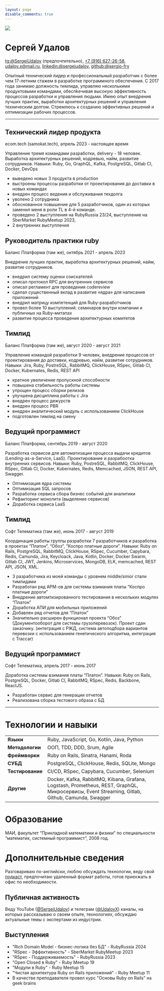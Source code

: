 ```yaml
---
layout: page
disable_comments: true
---
```


![](https://2.gravatar.com/avatar/930a15d4a6be0a15f5fae212fff5651828c1c981950f35b0ebe5702e7154ec54?size=128)

# Сергей Удалов


[tg:@SergeiUdalov](https://t.me/SergeiUdalov) (предпочтительно), [+7 (916) 627-26-58](tel:+79166272658), [udalov.x@mail.ru](mailto:udalov.x@mail.ru), [linkedin:@sergeiudalov](https://ru.linkedin.com/in/sergeiudalov), [github:@sergio-fry](https://github.com/sergio-fry)

Опытный технический лидер и профессиональный разработчик с более чем 17-летним стажем в разработке программного обеспечения. С 2017 года занимаю должность тимлида, управляю несколькими продуктовыми командами, обеспkечивая высокую эффективность процессов разработки и управления людьми. Имею опыт внедрения лучших практик, выработки архитектурных решений и управления техническим долгом. Стремлюсь к созданию эффективных решений и оптимизации рабочих процессов.

---
## Технический лидер продукта
ecom.tech (samokat.tech), апрель 2023 - настоящее время

Управление тремя командами разработки, delivery - 18 человек. Выработка архитектурных решений, кодревью, найм, развитие сотрудников. Навыки: Ruby, Go, GraphQL, Kafka, PostgreSQL, Gitlab CI, Docker, DevOps

- выведено новых 3 продукта в production
- выстроены процессы разработки от проектирования до доставки в новых командах
- внедрен процесс ведения и обслуживания техдолга 
- уволено 2 сотрудника
- обоснованное повышение для 5 разработчиков, один из которых заменил меня в роли TL в 4-й команде.
- проведено 2 выступления на RubyRussia 23/24, выступление на SberMarket RubyMeetup 2023, 
- 2 внутренних выступления

## Руководитель практики ruby 
Баланс Платформа (там же), октябрь 2021 - апрель 2023

Внедрение лучших практик, выработка архитектурных решений, найм, развитие сотрудников.

- внедрил систему оценки соискателей
- описал протокол RPC для внутренних сервисов
- описал регламент для проведения codereview 
- сделал существенный вклад в развитие «ядра» для написания приложений
- внедрил матрицу компетенций для Ruby-разработчиков
- провел более 10 выступлений: семинаров внутри компании и публичных  на Ruby-митапах
- развитие процесса проведения архитектурных комитетов 

## Тимлид
Баланс Платформа (там же), август 2020 - август 2021

Управление командой разработки 9 человек, внедрение процессов от проектирования до доставки, кодревью, найм, развитие сотрудников. Навыки: Jira, Ruby, PostreSQL, RabbitMQ, ClickHouse, RSpec, Gitlab CI, Docker, Kubernates, Redis, REST API

- кратное увеличение пропускной способности
- повышена стабильность работы системы
- упрощен процесс сборки релизов
- улучшена дисциплина работы с Jira
- внедрен процесс дежурств
- внедрен процесс PBR
- внедрен аналитический модуль с использованием ClickHouse
- подготовлен тимлид на смену

## Ведущий программист
Баланс Платформа, сентябрь 2019 - август 2020

Разработка сервисов для автоматизации процесса выдачи кредитов (Lending-as-a-Service, LaaS). Проектирование и разрабоотка внутренних сервисов. Навыки: Ruby, PostreSQL, RabbitMQ, ClickHouse, RSpec, Gitlab CI, Docker, Kubernates, Redis, Memcached, JSON, REST API, Swagger.

- Оптимизация ядра системы
- Оптимизация SQL запросов
- Разработка сервиса сбора бизнес событий для аналитики
- Рефакторинг монолита (выделение сервисов)
- Доработка сервиса LaaS

## Тимлид
Софт Телематика (там же), июнь 2017 - август 2019

Координация работы группы разработки 7 разработчиков и разработка в проектах “Платон”, “Обоз”, “Коспро платные дороги”. Навыки: Ruby on Rails, PostgreSQL, RabbitMQ, ClickHouse, RSpec, Cucumber, Capybara, Redis, Camunda, Jira, Keycloack, Java, Kotlin, Docker, Docker Swarm, Gitlab CI, JWT, Jenkins, Microservices, MongoDB, ELK, memcached, REST API, JSON, XML.

- 3 разработчика из моей команды с уровнем middle/sinior стали тимлидами
- Разработан ряд АРМ-ов для системы взимания платы “Коспро платные дороги”
- Внедрение автомтизированного тестирования в нескольких модулях “Платон”
- Доработка АПИ для мобильных приложений
- Добавлен ряд отчетов для “Платон”
- Значительно расширен функционал проекта “Обоз” (Документооборот для системы грузоперевозок). Проект сдан заказчику. (интеграция с РЖД, система автоподбора вариантов перевозки с использованием генетического алгоритма, интеграция с Traccar)

## Ведущий программист
Софт Телематика, апрель 2017 - июнь 2017

Доработка системы взимания платы “Платон”. Навыки: Ruby on Rails, PostgreSQL, Docker, Gitlab CI, RabbitMQ, RSpec, Redis, Backbone, ReactJS.

- Разработан сервис для генерации отчетов
- Реализована сборка тестового образа с БД

---
# Технологии и навыки

|                  |                                                                                                                                                |
| ---------------- | ---------------------------------------------------------------------------------------------------------------------------------------------- |
| **Языки**        | Ruby, JavaScript, Go, Kotlin, Java, Python                                                                                                     |
| **Методологии**  | ООП, TDD, DDD, Srum, Agile                                                                                                                     |
| **Фреймворки**   | Ruby on Rails, Sinatra, Hanami, Roda                                                                                                           |
| **СУБД**         | PostgreSQL, ClickHouse, Redis, SQLite, Mongo                                                                                                   |
| **Тестирование** | CI/CD, RSpec, Capybara, Cucumber, Selenium                                                                                                     |
| **Другие**       | Docker, Kafka, RabbitMQ, Kibana, Grafana, Logstash, Prometheus, REST, GraphQL, Микросервисы, Event Streaming, Gitlab, Github, Camunda, Swagger |



# Образование

МАИ, факультет “Прикладной математики и физики” по специальности “математик, системный программист”, 2008 год.

# Дополнительные сведения
Разговариваю по-английски, люблю обсуждать технологии, веду свой [подкаст](https://heavytech.mave.digital), предпочитаю удаленный формат работы, готов приехжать в офис по необходимости.
## Публичная активность
Веду YouTube ([@SergeiUdalov](https://www.youtube.com/@SergeiUdalov)) и телеграм ([@UdalovX](https://t.me/UdalovX)) каналы, на которых рассказываю о своем опыте, технологиях, обсуждаю актуальные темы с экспертами из индустрии.
## Выступления
* "Rich Domain Model - бизнес-логика без БД" - RubyRussia 2024
* "RSpec - Эффективность" - SberMarket RubyMeetup 2023
* "RSpec - Поддерживаемость" - RubyRussia 2023
* "Open Closed в Ruby" - Ruby Meetup 19
* "Модули в Ruby" - Ruby Meetup 15
* "Чистая архитектура Ruby on Rails приложений" - Ruby Meetup 11
* В качестве преподавателя провел курс "Основы Ruby on Rails" на geek brains
